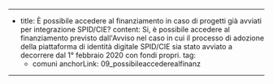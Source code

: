---
  - title: È possibile accedere al finanziamento in caso di progetti già avviati per integrazione SPID/CIE?
    content: Si, è possibile accedere al finanziamento previsto dall'Avviso nel caso in cui il processo di adozione della piattaforma di identità digitale SPID/CIE sia stato avviato a decorrere dal 1° febbraio 2020 con fondi propri.
    tag:
      - comuni
    anchorLink: 09_possibileaccederealfinanz
---